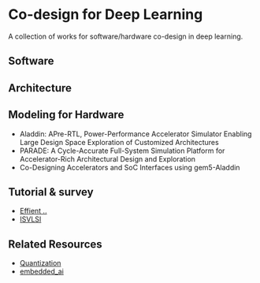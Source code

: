 # **Co-design for Deep Learning**
A collection of works for software/hardware co-design in deep learning.

## **Software**

## **Architecture**

## **Modeling for Hardware**

- Aladdin: APre-RTL, Power-Performance Accelerator Simulator Enabling Large Design Space Exploration of Customized Architectures
- PARADE: A Cycle-Accurate Full-System Simulation Platform for Accelerator-Rich Architectural Design and Exploration
- Co-Designing Accelerators and SoC Interfaces using gem5-Aladdin

## **Tutorial & survey**

- [Effient ..]()
- [ISVLSI]()

## **Related Resources**

- [Quantization](https://github.com/aaron-xichen/pytorch-playground/blob/master/roadmap_zh.md)
- [embedded_ai](https://github.com/PerfXLab/embedded_ai)
